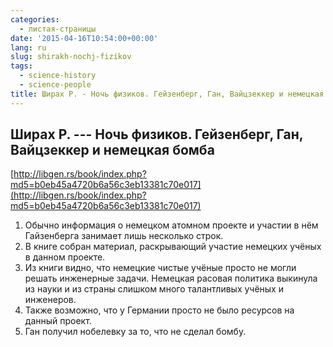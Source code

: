 ```yaml
---
categories:
  - листая-страницы
date: '2015-04-16T10:54:00+00:00'
lang: ru
slug: shirakh-nochj-fizikov
tags:
  - science-history
  - science-people
title: Ширах Р. - Ночь физиков. Гейзенберг, Ган, Вайцзеккер и немецкая бомба
---
```


## Ширах Р. --- Ночь физиков. Гейзенберг, Ган, Вайцзеккер и немецкая бомба ####

[http://libgen.rs/book/index.php?md5=b0eb45a4720b6a56c3eb13381c70e017](http://libgen.rs/book/index.php?md5=b0eb45a4720b6a56c3eb13381c70e017)

<!--more-->

1. Обычно информация о немецком атомном проекте и участии в нём Гайзенберга занимает лишь несколько строк.
2. В книге собран материал, раскрывающий участие немецких учёных в данном проекте.
3. Из книги видно, что немецкие чистые учёные просто не могли решать инженерные задачи. Немецкая расовая политика выкинула из науки и из страны слишком много талантливых учёных и инженеров.
4. Также возможно, что у Германии просто не было ресурсов на данный проект.
5. Ган получил нобелевку за то, что не сделал бомбу.
